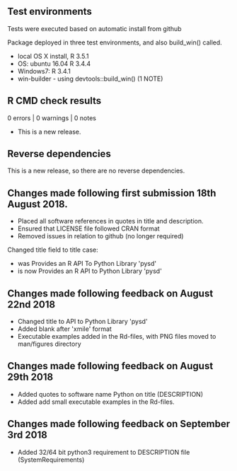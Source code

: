 ## Test environments
Tests were executed based on automatic install from github

Package deployed in three test environments, and also build_win() called.

* local OS X install, R 3.5.1
* OS: ubuntu 16.04 R 3.4.4
* Windows7:  R 3.4.1
* win-builder - using devtools::build_win() (1 NOTE)

## R CMD check results

0 errors | 0 warnings | 0 notes

* This is a new release.

## Reverse dependencies

This is a new release, so there are no reverse dependencies.

## Changes made following first submission 18th August 2018.

* Placed all software references in quotes in title and description.
* Ensured that LICENSE file followed CRAN format
* Removed issues in relation to github (no longer required)

Changed title field to title case:
* was Provides an R API To Python Library 'pysd'
* is now Provides an R API to Python Library 'pysd'

## Changes made following feedback on August 22nd 2018
* Changed title to API to Python Library 'pysd'
* Added blank after 'xmile' format
* Executable examples added in the Rd-files, with PNG files moved to man/figures directory

## Changes made following feedback on August 29th 2018
* Added quotes to software name Python on title (DESCRIPTION)
* Added add small executable examples in the Rd-files.

## Changes made following feedback on September 3rd 2018
* Added 32/64 bit python3 requirement to DESCRIPTION file (SystemRequirements)


